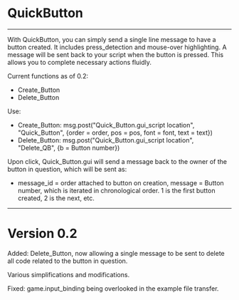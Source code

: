 # QuickButton
---
With QuickButton, you can simply send a single line message to have a button created. It includes press_detection and mouse-over highlighting. A message will be sent back to your script when the button is pressed. This allows you to complete necessary actions fluidly.

Current functions as of 0.2:  
* Create_Button  
* Delete_Button  

Use:  
* Create_Button: msg.post("Quick_Button.gui_script location", "Quick_Button", {order = order, pos = pos, font = font, text = text})
* Delete_Button: msg.post("Quick_Button.gui_script location", "Delete_QB", {b = Button number})  

Upon click, Quick_Button.gui will send a message back to the owner of the button in question, which will be sent as:
* message_id = order attached to button on creation, message = Button number, which is iterated in chronological order. 1 is the first button created, 2 is the next, etc.

---
# Version 0.2

Added: Delete_Button, now allowing a single message to be sent to delete all code related to the button in question.

Various simplifications and modifications.  

Fixed: game.input_binding being overlooked in the example file transfer.
